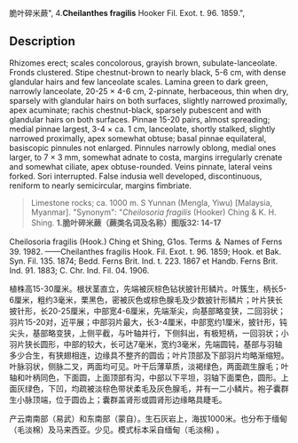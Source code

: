 脆叶碎米蕨",
4.**Cheilanthes fragilis** Hooker Fil. Exot. t. 96. 1859.",

## Description
Rhizomes erect; scales concolorous, grayish brown, subulate-lanceolate. Fronds clustered. Stipe chestnut-brown to nearly black, 5-6 cm, with dense glandular hairs and few lanceolate scales. Lamina green to dark green, narrowly lanceolate, 20-25 × 4-6 cm, 2-pinnate, herbaceous, thin when dry, sparsely with glandular hairs on both surfaces, slightly narrowed proximally, apex acuminate; rachis chestnut-black, sparsely pubescent and with glandular hairs on both surfaces. Pinnae 15-20 pairs, almost spreading; medial pinnae largest, 3-4 × ca. 1 cm, lanceolate, shortly stalked, slightly narrowed proximally, apex somewhat obtuse; basal pinnae equilateral, basiscopic pinnules not enlarged. Pinnules narrowly oblong, medial ones larger, to 7 × 3 mm, somewhat adnate to costa, margins irregularly crenate and somewhat ciliate, apex obtuse-rounded. Veins pinnate, lateral veins forked. Sori interrupted. False indusia well developed, discontinuous, reniform to nearly semicircular, margins fimbriate.

> Limestone rocks; ca. 1000 m. S Yunnan (Mengla, Yiwu) [Malaysia, Myanmar].
  "Synonym": "*Cheilosoria fragilis* (Hooker) Ching &amp; K. H. Shing.
**1.脆叶碎米蕨（蕨类名词及名称）图版32: 14-17**

Cheilosoria fragilis (Hook.) Ching et Shing, G1os. Terms ＆ Names of Ferns 39. 1982. ——Cheilanthes fragilis Hook. Fil. Exot. t. 96. 1859; Hook. et Bak. Syn. Fil. 135. 1874; Bedd. Ferns Brit. Ind. t. 223. 1867 et Handb. Ferns Brit. Ind. 91. 1883; C. Chr. Ind. Fil. 04. 1906.

植株高15-30厘米。根状茎直立，先端被灰棕色钻状披针形鳞片。叶簇生，柄长5-6厘米，粗约3毫米，栗黑色，密被灰色或棕色腺毛及少数披针形鳞片；叶片狭长披针形，长20-25厘米，中部宽4-6厘米，先端渐尖，向基部略变狭，二回羽状；羽片15-20对，近平展；中部羽片最大，长3-4厘米，中部宽约1厘米，披针形，钝尖头，基部略变狭，上侧平截，与叶轴并行，下侧斜出，有极短柄，一回羽状；小羽片狭长圆形，中部的较大，长可达7毫米，宽约3毫米，先端圆钝，基部与羽轴多少合生，有狭翅相连，边缘具不整齐的圆齿；叶片顶部及下部羽片均略渐缩短。叶脉羽状，侧脉二叉，两面均可见。叶干后薄草质，淡褐绿色，两面疏生腺毛；叶轴和叶柄同色，下面圆，上面顶部有沟，中部以下平坦，羽轴下面栗色，圆形。上面灰绿色，下凹，均疏被淡棕色带状柔毛及灰色腺毛，并有一二小鳞片。袍子囊群生小脉顶端，位于圆齿上；囊群盖肾形或圆肾形边缘略具睫毛。

产云南南部（易武）和东南部（蒙自）。生石灰岩上，海拔1000米。也分布于缅甸（毛淡棉）及马来西亚。少见。模式标本采自缅甸（毛淡棉) 。

